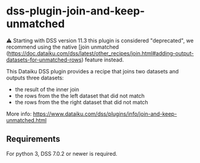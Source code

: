 # dss-plugin-join-and-keep-unmatched

⚠️ Starting with DSS version 11.3 this plugin is considered \"deprecated\", we recommend using the native [join unmatched (https://doc.dataiku.com/dss/latest/other_recipes/join.html#adding-output-datasets-for-unmatched-rows) feature instead.

This Dataiku DSS plugin provides a recipe that joins two datasets and outputs three datasets:
- the result of the inner join
- the rows from the the left dataset that did not match
- the rows from the the right dataset that did not match

More info: https://www.dataiku.com/dss/plugins/info/join-and-keep-unmatched.html

## Requirements

For python 3, DSS 7.0.2 or newer is required.
